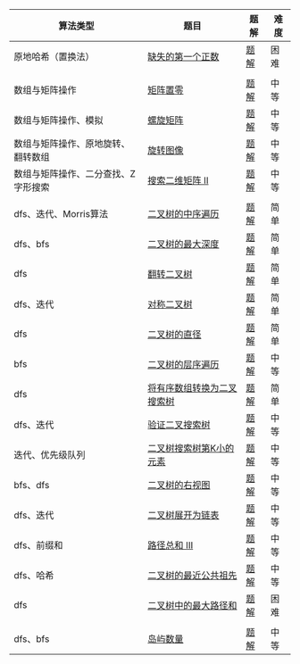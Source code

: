 | 算法类型                            | 题目                                                         | 题解                                                         | 难度 |
| ----------------------------------- | ------------------------------------------------------------ | ------------------------------------------------------------ | ---- |
| 原地哈希（置换法）                  | [缺失的第一个正数](https://leetcode.cn/problems/first-missing-positive/solutions/?envType=study-plan-v2&envId=top-100-liked) | [题解](https://github.com/CoderLi530/Personal-practice-problem-/tree/main/%E6%95%B0%E7%BB%84/%E7%BC%BA%E5%A4%B1%E7%9A%84%E7%AC%AC%E4%B8%80%E4%B8%AA%E6%AD%A3%E6%95%B0) | 困难 |
|                                     |                                                              |                                                              |      |
| 数组与矩阵操作                      | [矩阵置零](https://leetcode.cn/problems/set-matrix-zeroes/?envType=study-plan-v2&envId=top-100-liked) | [题解](https://github.com/CoderLi530/Personal-practice-problem-/tree/main/%E7%9F%A9%E9%98%B5/%E7%9F%A9%E9%98%B5%E7%BD%AE%E9%9B%B6) | 中等 |
| 数组与矩阵操作、模拟                | [螺旋矩阵](https://leetcode.cn/problems/spiral-matrix/?envType=study-plan-v2&envId=top-100-liked) | [题解](https://github.com/CoderLi530/Personal-practice-problem-/tree/main/%E7%9F%A9%E9%98%B5/%E8%9E%BA%E6%97%8B%E7%9F%A9%E9%98%B5) | 中等 |
| 数组与矩阵操作、原地旋转、翻转数组  | [旋转图像](https://leetcode.cn/problems/rotate-image/?envType=study-plan-v2&envId=top-100-liked) | [题解](https://github.com/CoderLi530/Personal-practice-problem-/tree/main/%E7%9F%A9%E9%98%B5/%E6%97%8B%E8%BD%AC%E5%9B%BE%E5%83%8F) | 中等 |
| 数组与矩阵操作、二分查找、Z字形搜索 | [搜索二维矩阵 II](https://leetcode.cn/problems/search-a-2d-matrix-ii/submissions/653262101/?envType=study-plan-v2&envId=top-100-liked) | [题解](https://github.com/CoderLi530/Personal-practice-problem-/tree/main/%E7%9F%A9%E9%98%B5/%E6%90%9C%E7%B4%A2%E4%BA%8C%E7%BB%B4%E7%9F%A9%E9%98%B5%20II) | 中等 |
|                                     |                                                              |                                                              |      |
| dfs、迭代、Morris算法               | [二叉树的中序遍历](https://leetcode.cn/problems/binary-tree-inorder-traversal/submissions/653535404/?envType=study-plan-v2&envId=top-100-liked) | [题解](https://github.com/CoderLi530/Personal-practice-problems/tree/main/%E4%BA%8C%E5%8F%89%E6%A0%91/%E4%BA%8C%E5%8F%89%E6%A0%91%E7%9A%84%E4%B8%AD%E5%BA%8F%E9%81%8D%E5%8E%86) | 简单 |
| dfs、bfs                            | [二叉树的最大深度](https://leetcode.cn/problems/maximum-depth-of-binary-tree/description/?envType=study-plan-v2&envId=top-100-liked) | [题解](https://github.com/CoderLi530/Personal-practice-problems/tree/main/%E4%BA%8C%E5%8F%89%E6%A0%91/%E4%BA%8C%E5%8F%89%E6%A0%91%E7%9A%84%E6%9C%80%E5%A4%A7%E6%B7%B1%E5%BA%A6) | 简单 |
| dfs                                 | [翻转二叉树](https://leetcode.cn/problems/invert-binary-tree/description/?envType=study-plan-v2&envId=top-100-liked) | [题解](https://github.com/CoderLi530/Personal-practice-problems/tree/main/%E4%BA%8C%E5%8F%89%E6%A0%91/%E7%BF%BB%E8%BD%AC%E4%BA%8C%E5%8F%89%E6%A0%91) | 简单 |
| dfs、迭代                           | [对称二叉树](https://leetcode.cn/problems/symmetric-tree/submissions/654091773/?envType=study-plan-v2&envId=top-100-liked) | [题解](https://github.com/CoderLi530/Personal-practice-problems/tree/main/%E4%BA%8C%E5%8F%89%E6%A0%91/%E5%AF%B9%E7%A7%B0%E4%BA%8C%E5%8F%89%E6%A0%91) | 简单 |
| dfs                                 | [二叉树的直径](https://leetcode.cn/problems/diameter-of-binary-tree/?envType=study-plan-v2&envId=top-100-liked) | [题解](https://github.com/CoderLi530/Personal-practice-problems/tree/main/%E4%BA%8C%E5%8F%89%E6%A0%91/%E4%BA%8C%E5%8F%89%E6%A0%91%E7%9A%84%E7%9B%B4%E5%BE%84) | 简单 |
| bfs                                 | [二叉树的层序遍历](https://leetcode.cn/problems/binary-tree-level-order-traversal/solutions/241885/er-cha-shu-de-ceng-xu-bian-li-by-leetcode-solution/?envType=study-plan-v2&envId=top-100-liked) | [题解](https://github.com/CoderLi530/Personal-practice-problems/tree/main/%E4%BA%8C%E5%8F%89%E6%A0%91/%E4%BA%8C%E5%8F%89%E6%A0%91%E7%9A%84%E5%B1%82%E5%BA%8F%E9%81%8D%E5%8E%86) | 中等 |
| dfs                                 | [将有序数组转换为二叉搜索树](https://leetcode.cn/problems/convert-sorted-array-to-binary-search-tree/description/?envType=study-plan-v2&envId=top-100-liked) | [题解](https://github.com/CoderLi530/Personal-practice-problems/tree/main/%E4%BA%8C%E5%8F%89%E6%A0%91/%E5%B0%86%E6%9C%89%E5%BA%8F%E6%95%B0%E7%BB%84%E8%BD%AC%E6%8D%A2%E4%B8%BA%E4%BA%8C%E5%8F%89%E6%90%9C%E7%B4%A2%E6%A0%91) | 简单 |
| dfs、迭代                           | [验证二叉搜索树](https://leetcode.cn/problems/validate-binary-search-tree/description/?envType=study-plan-v2&envId=top-100-liked) | [题解](https://github.com/CoderLi530/Personal-practice-problems/tree/main/%E4%BA%8C%E5%8F%89%E6%A0%91/%E9%AA%8C%E8%AF%81%E4%BA%8C%E5%8F%89%E6%90%9C%E7%B4%A2%E6%A0%91) | 中等 |
| 迭代、优先级队列                    | [二叉树搜索树第K小的元素](https://leetcode.cn/problems/kth-smallest-element-in-a-bst/description/?envType=study-plan-v2&envId=top-100-liked) | [题解](https://github.com/CoderLi530/Personal-practice-problems/tree/main/%E4%BA%8C%E5%8F%89%E6%A0%91/%E4%BA%8C%E5%8F%89%E6%90%9C%E7%B4%A2%E6%A0%91%E4%B8%AD%E7%AC%ACK%E5%B0%8F%E7%9A%84%E5%85%83%E7%B4%A0) | 中等 |
| bfs、dfs                            | [二叉树的右视图](https://leetcode.cn/problems/binary-tree-right-side-view/description/?envType=study-plan-v2&envId=top-100-liked) | [题解](https://github.com/CoderLi530/Personal-practice-problems/tree/main/%E4%BA%8C%E5%8F%89%E6%A0%91/%E4%BA%8C%E5%8F%89%E6%A0%91%E7%9A%84%E5%8F%B3%E8%A7%86%E5%9B%BE) | 中等 |
| dfs、迭代                           | [二叉树展开为链表](https://leetcode.cn/problems/flatten-binary-tree-to-linked-list/description/?envType=study-plan-v2&envId=top-100-liked) | [题解](https://github.com/CoderLi530/Personal-practice-problems/tree/main/%E4%BA%8C%E5%8F%89%E6%A0%91/%E4%BA%8C%E5%8F%89%E6%A0%91%E5%B1%95%E5%BC%80%E4%B8%BA%E9%93%BE%E8%A1%A8) | 中等 |
| dfs、前缀和                         | [路径总和 III](https://leetcode.cn/problems/path-sum-iii/?envType=study-plan-v2&envId=top-100-liked) | [题解](https://github.com/CoderLi530/Personal-practice-problems/tree/main/%E4%BA%8C%E5%8F%89%E6%A0%91/%E8%B7%AF%E5%BE%84%E6%80%BB%E5%92%8C%20III) | 中等 |
| dfs、哈希                           | [二叉树的最近公共祖先](https://leetcode.cn/problems/lowest-common-ancestor-of-a-binary-tree/?envType=study-plan-v2&envId=top-100-liked) | [题解](https://github.com/CoderLi530/Personal-practice-problems/tree/main/%E4%BA%8C%E5%8F%89%E6%A0%91/%E4%BA%8C%E5%8F%89%E6%A0%91%E7%9A%84%E6%9C%80%E8%BF%91%E5%85%AC%E5%85%B1%E7%A5%96%E5%85%88) | 中等 |
| dfs                                 | [二叉树中的最大路径和](https://leetcode.cn/problems/binary-tree-maximum-path-sum/description/?envType=study-plan-v2&envId=top-100-liked) | [题解](https://github.com/CoderLi530/Personal-practice-problems/tree/main/%E4%BA%8C%E5%8F%89%E6%A0%91/%E4%BA%8C%E5%8F%89%E6%A0%91%E4%B8%AD%E7%9A%84%E6%9C%80%E5%A4%A7%E8%B7%AF%E5%BE%84%E5%92%8C) | 困难 |
|                                     |                                                              |                                                              |      |
| dfs、bfs                            | [岛屿数量](https://leetcode.cn/problems/number-of-islands/description/?envType=study-plan-v2&envId=top-100-liked) | [题解](https://github.com/CoderLi530/Optimization-method/tree/main/BFS%E8%A7%A3%E5%86%B3FloodFill%E7%AE%97%E6%B3%95/%E5%B2%9B%E5%B1%BF%E6%95%B0%E9%87%8F) | 中等 |

